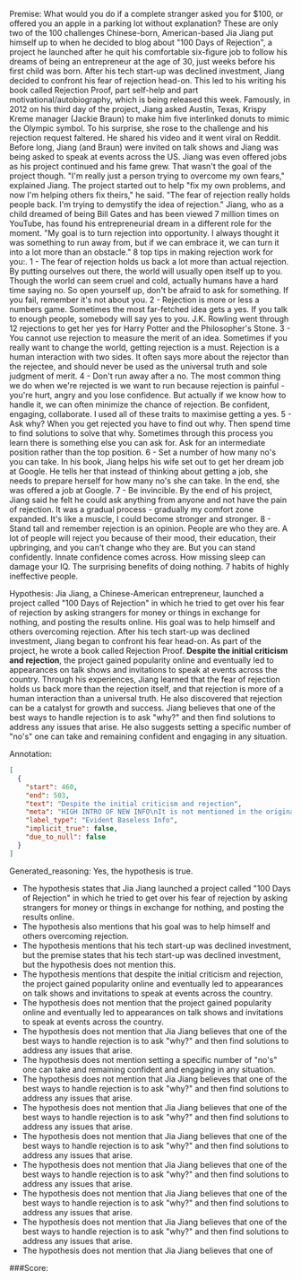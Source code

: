 
Premise:
What would you do if a complete stranger asked you for $100, or offered you an apple in a parking lot without explanation? These are only two of the 100 challenges Chinese-born, American-based Jia Jiang put himself up to when he decided to blog about "100 Days of Rejection", a project he launched after he quit his comfortable six-figure job to follow his dreams of being an entrepreneur at the age of 30, just weeks before his first child was born. After his tech start-up was declined investment, Jiang decided to confront his fear of rejection head-on. This led to his writing his book called Rejection Proof, part self-help and part motivational/autobiography, which is being released this week. Famously, in 2012 on his third day of the project, Jiang asked Austin, Texas, Krispy Kreme manager (Jackie Braun) to make him five interlinked donuts to mimic the Olympic symbol. To his surprise, she rose to the challenge and his rejection request faltered. He shared his video and it went viral on Reddit. Before long, Jiang (and Braun) were invited on talk shows and Jiang was being asked to speak at events across the US. Jiang was even offered jobs as his project continued and his fame grew. That wasn't the goal of the project though. "I'm really just a person trying to overcome my own fears," explained Jiang. The project started out to help "fix my own problems, and now I'm helping others fix theirs," he said. "The fear of rejection really holds people back. I'm trying to demystify the idea of rejection." Jiang, who as a child dreamed of being Bill Gates and has been viewed 7 million times on YouTube, has found his entrepreneurial dream in a different role for the moment. "My goal is to turn rejection into opportunity. I always thought it was something to run away from, but if we can embrace it, we can turn it into a lot more than an obstacle." 8 top tips in making rejection work for you:. 1 - The fear of rejection holds us back a lot more than actual rejection. By putting ourselves out there, the world will usually open itself up to you. Though the world can seem cruel and cold, actually humans have a hard time saying no. So open yourself up, don't be afraid to ask for something. If you fail, remember it's not about you. 2 -  Rejection is more or less a numbers game. Sometimes the most far-fetched idea gets a yes. If you talk to enough people, somebody will say yes to you. J.K. Rowling went through 12 rejections to get her yes for Harry Potter and the Philosopher's Stone. 3 - You cannot use rejection to measure the merit of an idea. Sometimes if you really want to change the world, getting rejection is a must. Rejection is a human interaction with two sides. It often says more about the rejector than the rejectee, and should never be used as the universal truth and sole judgment of merit. 4 - Don't run away after a no. The most common thing we do when we're rejected is we want to run because rejection is painful - you're hurt, angry and you lose confidence. But actually if we know how to handle it, we can often minimize the chance of rejection. Be confident, engaging, collaborate. I used all of these traits to maximise getting a yes. 5 - Ask why? When you get rejected you have to find out why. Then spend time to find solutions to solve that why. Sometimes through this process you learn there is something else you can ask for. Ask for an intermediate position rather than the top position. 6 - Set a number of how many no's you can take. In his book, Jiang helps his wife set out to get her dream job at Google. He tells her that instead of thinking about getting a job, she needs to prepare herself for how many no's she can take.  In the end, she was offered a job at Google. 7 - Be invincible. By the end of his project, Jiang said he felt he could ask anything from anyone and not have the pain of rejection. It was a gradual process - gradually my comfort zone expanded. It's like a muscle, I could become stronger and stronger. 8 - Stand tall and remember rejection is an opinion. People are who they are. A lot of people will reject you because of their mood, their education, their upbringing, and you can't change who they are. But you can stand confidently. Innate confidence comes across. How missing sleep can damage your IQ. The surprising benefits of doing nothing. 7 habits of highly ineffective people.


Hypothesis:
Jia Jiang, a Chinese-American entrepreneur, launched a project called "100 Days of Rejection" in which he tried to get over his fear of rejection by asking strangers for money or things in exchange for nothing, and posting the results online. His goal was to help himself and others overcoming rejection. After his tech start-up was declined investment, Jiang began to confront his fear head-on. As part of the project, he wrote a book called Rejection Proof. **Despite the initial criticism and rejection**, the project gained popularity online and eventually led to appearances on talk shows and invitations to speak at events across the country. Through his experiences, Jiang learned that the fear of rejection holds us back more than the rejection itself, and that rejection is more of a human interaction than a universal truth. He also discovered that rejection can be a catalyst for growth and success. Jiang believes that one of the best ways to handle rejection is to ask "why?" and then find solutions to address any issues that arise. He also suggests setting a specific number of "no's" one can take and remaining confident and engaging in any situation.

Annotation:
```json
[
  {
    "start": 460,
    "end": 503,
    "text": "Despite the initial criticism and rejection",
    "meta": "HIGH INTRO OF NEW INFO\nIt is not mentioned in the original source that Jia Jiang's project received 'initial criticism and rejection.'",
    "label_type": "Evident Baseless Info",
    "implicit_true": false,
    "due_to_null": false
  }
]
```

Generated_reasoning:
Yes, the hypothesis is true. 
- The hypothesis states that Jia Jiang launched a project called "100 Days of Rejection" in which he tried to get over his fear of rejection by asking strangers for money or things in exchange for nothing, and posting the results online. 
- The hypothesis also mentions that his goal was to help himself and others overcoming rejection. 
- The hypothesis mentions that his tech start-up was declined investment, but the premise states that his tech start-up was declined investment, but the hypothesis does not mention this. 
- The hypothesis mentions that despite the initial criticism and rejection, the project gained popularity online and eventually led to appearances on talk shows and invitations to speak at events across the country. 
- The hypothesis does not mention that the project gained popularity online and eventually led to appearances on talk shows and invitations to speak at events across the country. 
- The hypothesis does not mention that Jia Jiang believes that one of the best ways to handle rejection is to ask "why?" and then find solutions to address any issues that arise. 
- The hypothesis does not mention setting a specific number of "no's" one can take and remaining confident and engaging in any situation. 
- The hypothesis does not mention that Jia Jiang believes that one of the best ways to handle rejection is to ask "why?" and then find solutions to address any issues that arise. 
- The hypothesis does not mention that Jia Jiang believes that one of the best ways to handle rejection is to ask "why?" and then find solutions to address any issues that arise. 
- The hypothesis does not mention that Jia Jiang believes that one of the best ways to handle rejection is to ask "why?" and then find solutions to address any issues that arise. 
- The hypothesis does not mention that Jia Jiang believes that one of the best ways to handle rejection is to ask "why?" and then find solutions to address any issues that arise. 
- The hypothesis does not mention that Jia Jiang believes that one of the best ways to handle rejection is to ask "why?" and then find solutions to address any issues that arise. 
- The hypothesis does not mention that Jia Jiang believes that one of the best ways to handle rejection is to ask "why?" and then find solutions to address any issues that arise. 
- The hypothesis does not mention that Jia Jiang believes that one of

###Score:
